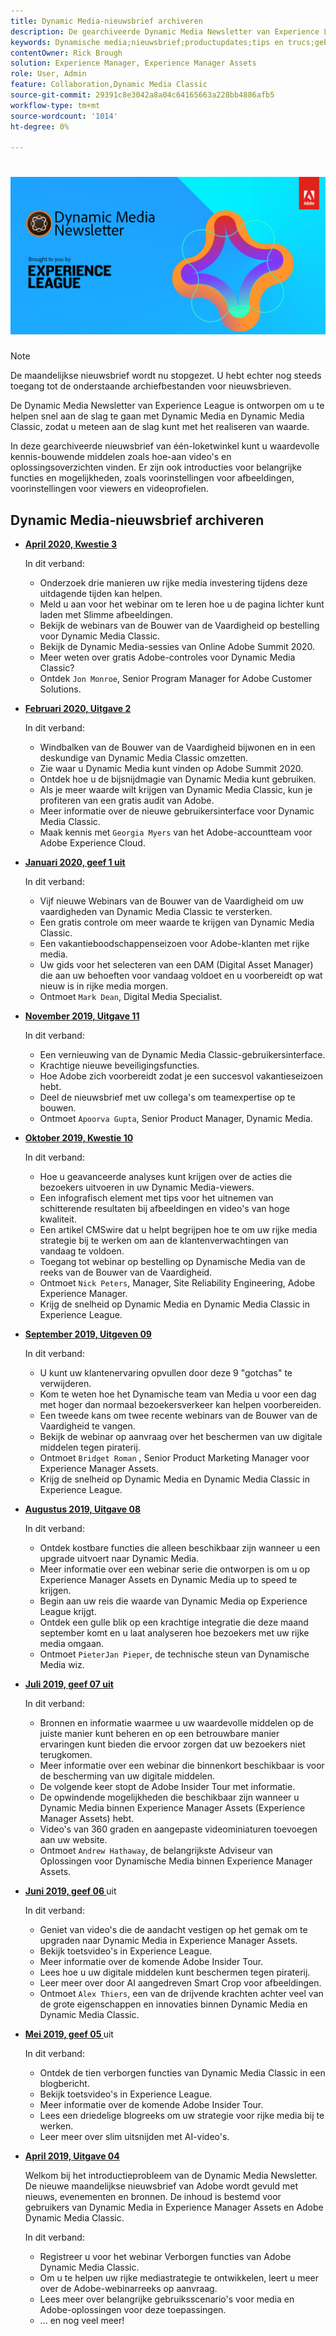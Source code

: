 ```yaml
---
title: Dynamic Media-nieuwsbrief archiveren
description: De gearchiveerde Dynamic Media Newsletter van Experience League was een maandelijkse nieuwsbrief. Het is ontworpen om u te helpen snel aan de slag te gaan met Dynamic Media en Dynamic Media Classic, zodat u meteen waarde kunt behalen. De gearchiveerde nieuwsbrieven bevatten waardevolle kennis-bouwende middelen die in deze één-loketnieuwsbrief beschikbaar waren die nu wordt stopgezet. Gearchiveerde nieuwsbrieven bevatten instructievideo's en overzichten van oplossingen. Er zijn ook introducties voor belangrijke functies en mogelijkheden, zoals voorinstellingen voor afbeeldingen, voorinstellingen voor viewers en videoprofielen.
keywords: Dynamische media;nieuwsbrief;productupdates;tips en trucs;gebeurtenissen;succes van de klant;blog;blogs;beelden;video;eigenschappen;mogelijkheden
contentOwner: Rick Brough
solution: Experience Manager, Experience Manager Assets
role: User, Admin
feature: Collaboration,Dynamic Media Classic
source-git-commit: 29391c8e3042a8a04c64165663a228bb4886afb5
workflow-type: tm+mt
source-wordcount: '1014'
ht-degree: 0%

---
```


# ![ Dynamisch het Bulletin van Media embleem ](/help/assets/assets/dynamic-media-newsletter-logo.png)

>[!NOTE]
>
>De maandelijkse nieuwsbrief wordt nu stopgezet. U hebt echter nog steeds toegang tot de onderstaande archiefbestanden voor nieuwsbrieven.

De Dynamic Media Newsletter van Experience League is ontworpen om u te helpen snel aan de slag te gaan met Dynamic Media en Dynamic Media Classic, zodat u meteen aan de slag kunt met het realiseren van waarde.

In deze gearchiveerde nieuwsbrief van één-loketwinkel kunt u waardevolle kennis-bouwende middelen zoals hoe-aan video&#39;s en oplossingsoverzichten vinden. Er zijn ook introducties voor belangrijke functies en mogelijkheden, zoals voorinstellingen voor afbeeldingen, voorinstellingen voor viewers en videoprofielen.

<!-- ## Get inspired - Stay informed

[Sign up](https://www.adobe.com/subscription/dynamic-media-newsletter.html) to receive the Dynamic Media Newsletter on a monthly basis in your inbox. -->

## Dynamic Media-nieuwsbrief archiveren

<!-- * **[May 2020, Issue 4](https://expleague.azureedge.net/assets/aem/Experience-Insider-vol.31.html)**

    In this issue:

    * What business continuity means in uncertain times.
    * Key takeaways from the first all-digital Adobe Summit.
    * Must-watch Experience Manager breakout sessions.
    * Summit customer spotlight: Under Armour.
    * Never miss an Experience Insider webinar.
    * Public sector spotlight: The urgent need for digital enrollment.
    * Look what's new in Experience Manager Innovation.
    * Build your Experience Manager skills *live* with the Adobe pros.
    * Connect with the Adobe Experience Manager Community.
    * Fast-track your Adobe expertise with Adobe Experience League. -->

* **[April 2020, Kwestie 3 ](https://experienceleague.adobe.com/tools/dynamic-media-demo/newsletter/Dynamic_Media_Newsletter_04_2020_April.html)**

  In dit verband:

   * Onderzoek drie manieren uw rijke media investering tijdens deze uitdagende tijden kan helpen.
   * Meld u aan voor het webinar om te leren hoe u de pagina lichter kunt laden met Slimme afbeeldingen.
   * Bekijk de webinars van de Bouwer van de Vaardigheid op bestelling voor Dynamic Media Classic.
   * Bekijk de Dynamic Media-sessies van Online Adobe Summit 2020.
   * Meer weten over gratis Adobe-controles voor Dynamic Media Classic?
   * Ontdek `Jon Monroe`, Senior Program Manager for Adobe Customer Solutions.

* **[Februari 2020, Uitgave 2 ](https://experienceleague.adobe.com/tools/dynamic-media-demo/newsletter/Dynamic_Media_Newsletter_02_2020_Feb.html)**

  In dit verband:

   * Windbalken van de Bouwer van de Vaardigheid bijwonen en in een deskundige van Dynamic Media Classic omzetten.
   * Zie waar u Dynamic Media kunt vinden op Adobe Summit 2020.
   * Ontdek hoe u de bijsnijdmagie van Dynamic Media kunt gebruiken.
   * Als je meer waarde wilt krijgen van Dynamic Media Classic, kun je profiteren van een gratis audit van Adobe.
   * Meer informatie over de nieuwe gebruikersinterface voor Dynamic Media Classic.
   * Maak kennis met `Georgia Myers` van het Adobe-accountteam voor Adobe Experience Cloud.

* **[Januari 2020, geef 1 uit ](https://experienceleague.adobe.com/tools/dynamic-media-demo/newsletter/Dynamic_Media_Newsletter_01_2020_Jan.html)**

  In dit verband:

   * Vijf nieuwe Webinars van de Bouwer van de Vaardigheid om uw vaardigheden van Dynamic Media Classic te versterken.
   * Een gratis controle om meer waarde te krijgen van Dynamic Media Classic.
   * Een vakantieboodschappenseizoen voor Adobe-klanten met rijke media.
   * Uw gids voor het selecteren van een DAM (Digital Asset Manager) die aan uw behoeften voor vandaag voldoet en u voorbereidt op wat nieuw is in rijke media morgen.
   * Ontmoet `Mark Dean`, Digital Media Specialist.

* **[November 2019, Uitgave 11 ](https://experienceleague.adobe.com/tools/dynamic-media-demo/newsletter/Dynamic_Media_Newsletter_11_2019_Nov.html)**

  In dit verband:

   * Een vernieuwing van de Dynamic Media Classic-gebruikersinterface.
   * Krachtige nieuwe beveiligingsfuncties.
   * Hoe Adobe zich voorbereidt zodat je een succesvol vakantieseizoen hebt.
   * Deel de nieuwsbrief met uw collega&#39;s om teamexpertise op te bouwen.
   * Ontmoet `Apoorva Gupta`, Senior Product Manager, Dynamic Media.

* **[Oktober 2019, Kwestie 10 ](https://experienceleague.adobe.com/tools/dynamic-media-demo/newsletter/Dynamic_Media_Newsletter_10_2019_Oct.html)**

  In dit verband:

   * Hoe u geavanceerde analyses kunt krijgen over de acties die bezoekers uitvoeren in uw Dynamic Media-viewers.
   * Een infografisch element met tips voor het uitnemen van schitterende resultaten bij afbeeldingen en video&#39;s van hoge kwaliteit.
   * Een artikel CMSwire dat u helpt begrijpen hoe te om uw rijke media strategie bij te werken om aan de klantenverwachtingen van vandaag te voldoen.
   * Toegang tot webinar op bestelling op Dynamische Media van de reeks van de Bouwer van de Vaardigheid.
   * Ontmoet `Nick Peters`, Manager, Site Reliability Engineering, Adobe Experience Manager.
   * Krijg de snelheid op Dynamic Media en Dynamic Media Classic in Experience League.

* **[September 2019, Uitgeven 09 ](https://experienceleague.adobe.com/tools/dynamic-media-demo/newsletter/Dynamic_Media_Newsletter_09_2019_Sept.html)**

  In dit verband:

   * U kunt uw klantenervaring opvullen door deze 9 &quot;gotchas&quot; te verwijderen.
   * Kom te weten hoe het Dynamische team van Media u voor een dag met hoger dan normaal bezoekersverkeer kan helpen voorbereiden.
   * Een tweede kans om twee recente webinars van de Bouwer van de Vaardigheid te vangen.
   * Bekijk de webinar op aanvraag over het beschermen van uw digitale middelen tegen piraterij.
   * Ontmoet `Bridget Roman` , Senior Product Marketing Manager voor Experience Manager Assets.
   * Krijg de snelheid op Dynamic Media en Dynamic Media Classic in Experience League.

* **[Augustus 2019, Uitgave 08 ](https://experienceleague.adobe.com/tools/dynamic-media-demo/newsletter/Dynamic_Media_Newsletter_08_2019_Aug.html)**

  In dit verband:

   * Ontdek kostbare functies die alleen beschikbaar zijn wanneer u een upgrade uitvoert naar Dynamic Media.
   * Meer informatie over een webinar serie die ontworpen is om u op Experience Manager Assets en Dynamic Media up to speed te krijgen.
   * Begin aan uw reis die waarde van Dynamic Media op Experience League krijgt.
   * Ontdek een gulle blik op een krachtige integratie die deze maand september komt en u laat analyseren hoe bezoekers met uw rijke media omgaan.
   * Ontmoet `PieterJan Pieper`, de technische steun van Dynamische Media wiz.

* **[Juli 2019, geef 07 uit ](https://experienceleague.adobe.com/tools/dynamic-media-demo/newsletter/Dynamic_Media_Newsletter_07_2019_July.html)**

  In dit verband:

   * Bronnen en informatie waarmee u uw waardevolle middelen op de juiste manier kunt beheren en op een betrouwbare manier ervaringen kunt bieden die ervoor zorgen dat uw bezoekers niet terugkomen.
   * Meer informatie over een webinar die binnenkort beschikbaar is voor de bescherming van uw digitale middelen.
   * De volgende keer stopt de Adobe Insider Tour met informatie.
   * De opwindende mogelijkheden die beschikbaar zijn wanneer u Dynamic Media binnen Experience Manager Assets (Experience Manager Assets) hebt.
   * Video&#39;s van 360 graden en aangepaste videominiaturen toevoegen aan uw website.
   * Ontmoet `Andrew Hathaway`, de belangrijkste Adviseur van Oplossingen voor Dynamische Media binnen Experience Manager Assets.

* **[Juni 2019, geef 06 ](https://experienceleague.adobe.com/tools/dynamic-media-demo/newsletter/Dynamic_Media_Newsletter_06_2019_June.html)** uit

  In dit verband:

   * Geniet van video&#39;s die de aandacht vestigen op het gemak om te upgraden naar Dynamic Media in Experience Manager Assets.
   * Bekijk toetsvideo&#39;s in Experience League.
   * Meer informatie over de komende Adobe Insider Tour.
   * Lees hoe u uw digitale middelen kunt beschermen tegen piraterij.
   * Leer meer over door AI aangedreven Smart Crop voor afbeeldingen.
   * Ontmoet `Alex Thiers`, een van de drijvende krachten achter veel van de grote eigenschappen en innovaties binnen Dynamic Media en Dynamic Media Classic.

* **[Mei 2019, geef 05 ](https://experienceleague.adobe.com/tools/dynamic-media-demo/newsletter/Dynamic_Media_Newsletter_05_2019_May.html)** uit

  In dit verband:

   * Ontdek de tien verborgen functies van Dynamic Media Classic in een blogbericht.
   * Bekijk toetsvideo&#39;s in Experience League.
   * Meer informatie over de komende Adobe Insider Tour.
   * Lees een driedelige blogreeks om uw strategie voor rijke media bij te werken.
   * Leer meer over slim uitsnijden met AI-video&#39;s.

* **[April 2019, Uitgave 04 ](https://experienceleague.adobe.com/tools/dynamic-media-demo/newsletter/Dynamic_Media_Newsletter_04_2019_April.html)**

  Welkom bij het introductieprobleem van de Dynamic Media Newsletter. De nieuwe maandelijkse nieuwsbrief van Adobe wordt gevuld met nieuws, evenementen en bronnen. De inhoud is bestemd voor gebruikers van Dynamic Media in Experience Manager Assets en Adobe Dynamic Media Classic.

  In dit verband:

   * Registreer u voor het webinar Verborgen functies van Adobe Dynamic Media Classic.
   * Om u te helpen uw rijke mediastrategie te ontwikkelen, leert u meer over de Adobe-webinarreeks op aanvraag.
   * Lees meer over belangrijke gebruiksscenario&#39;s voor media en Adobe-oplossingen voor deze toepassingen.
   * ... en nog veel meer!


